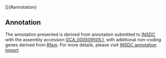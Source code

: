 []{#annotation}

Annotation
----------

The annotation presented is derived from annotation submitted to
[INSDC](http://www.insdc.org) with the assembly accession
[GCA\_000509505.1](http://www.ebi.ac.uk/ena/data/view/GCA_000509505.1),
with additional non-coding genes derived from
[Rfam](http://rfam.xfam.org/). For more details, please visit [INSDC
annotation
import](http://ensemblgenomes.org/info/data/insdc_annotation).
